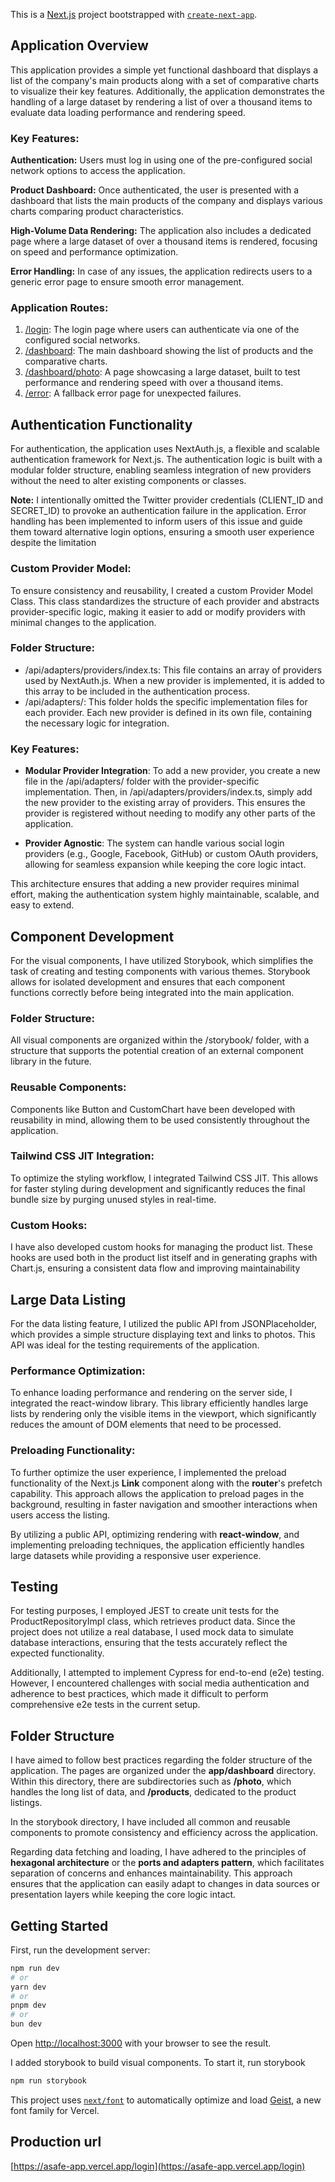This is a [Next.js](https://nextjs.org) project bootstrapped with [`create-next-app`](https://nextjs.org/docs/app/api-reference/cli/create-next-app).


## Application Overview

This application provides a simple yet functional dashboard that displays a list of the company's main products along with a set of comparative charts to visualize their key features. Additionally, the application demonstrates the handling of a large dataset by rendering a list of over a thousand items to evaluate data loading performance and rendering speed.

### Key Features:

**Authentication:** Users must log in using one of the pre-configured social network options to access the application.

**Product Dashboard:** Once authenticated, the user is presented with a dashboard that lists the main products of the company and displays various charts comparing product characteristics.

**High-Volume Data Rendering:** The application also includes a dedicated page where a large dataset of over a thousand items is rendered, focusing on speed and performance optimization.

**Error Handling:** In case of any issues, the application redirects users to a generic error page to ensure smooth error management.


### Application Routes:
1. [/login](https://asafe-app.vercel.app/login): The login page where users can authenticate via one of the configured social networks.
2. [/dashboard](https://asafe-app.vercel.app/dashboard): The main dashboard showing the list of products and the comparative charts.
3. [/dashboard/photo](https://asafe-app.vercel.app/dashboard/photo): A page showcasing a large dataset, built to test performance and rendering speed with over a thousand items.
4. [/error](https://asafe-app.vercel.app/error): A fallback error page for unexpected failures.


## Authentication Functionality

For authentication, the application uses NextAuth.js, a flexible and scalable authentication framework for Next.js. The authentication logic is built with a modular folder structure, enabling seamless integration of new providers without the need to alter existing components or classes.

**Note:** I intentionally omitted the Twitter provider credentials (CLIENT_ID and SECRET_ID) to provoke an authentication failure in the application. Error handling has been implemented to inform users of this issue and guide them toward alternative login options, ensuring a smooth user experience despite the limitation

### Custom Provider Model:

To ensure consistency and reusability, I created a custom Provider Model Class. This class standardizes the structure of each provider and abstracts provider-specific logic, making it easier to add or modify providers with minimal changes to the application.

### Folder Structure:

- /api/adapters/providers/index.ts: This file contains an array of providers used by NextAuth.js. When a new provider is implemented, it is added to this array to be included in the authentication process.
- /api/adapters/: This folder holds the specific implementation files for each provider. Each new provider is defined in its own file, containing the necessary logic for integration.

### Key Features:
- **Modular Provider Integration**: To add a new provider, you create a new file in the /api/adapters/ folder with the provider-specific implementation. Then, in /api/adapters/providers/index.ts, simply add the new provider to the existing array of providers. This ensures the provider is registered without needing to modify any other parts of the application.

- **Provider Agnostic**: The system can handle various social login providers (e.g., Google, Facebook, GitHub) or custom OAuth providers, allowing for seamless expansion while keeping the core logic intact.

This architecture ensures that adding a new provider requires minimal effort, making the authentication system highly maintainable, scalable, and easy to extend.

## Component Development
For the visual components, I have utilized Storybook, which simplifies the task of creating and testing components with various themes. Storybook allows for isolated development and ensures that each component functions correctly before being integrated into the main application.

### Folder Structure:
All visual components are organized within the /storybook/ folder, with a structure that supports the potential creation of an external component library in the future.
### Reusable Components:
Components like Button and CustomChart have been developed with reusability in mind, allowing them to be used consistently throughout the application.
### Tailwind CSS JIT Integration:
To optimize the styling workflow, I integrated Tailwind CSS JIT. This allows for faster styling during development and significantly reduces the final bundle size by purging unused styles in real-time.
### Custom Hooks:
I have also developed custom hooks for managing the product list. These hooks are used both in the product list itself and in generating graphs with Chart.js, ensuring a consistent data flow and improving maintainability


## Large Data Listing
For the data listing feature, I utilized the public API from JSONPlaceholder, which provides a simple structure displaying text and links to photos. This API was ideal for the testing requirements of the application.

### Performance Optimization:
To enhance loading performance and rendering on the server side, I integrated the react-window library. This library efficiently handles large lists by rendering only the visible items in the viewport, which significantly reduces the amount of DOM elements that need to be processed.

### Preloading Functionality:
To further optimize the user experience, I implemented the preload functionality of the Next.js **Link** component along with the **router**'s prefetch capability. This approach allows the application to preload pages in the background, resulting in faster navigation and smoother interactions when users access the listing.

By utilizing a public API, optimizing rendering with **react-window**, and implementing preloading techniques, the application efficiently handles large datasets while providing a responsive user experience.

## Testing
For testing purposes, I employed JEST to create unit tests for the ProductRepositoryImpl class, which retrieves product data. Since the project does not utilize a real database, I used mock data to simulate database interactions, ensuring that the tests accurately reflect the expected functionality.

Additionally, I attempted to implement Cypress for end-to-end (e2e) testing. However, I encountered challenges with social media authentication and adherence to best practices, which made it difficult to perform comprehensive e2e tests in the current setup.

## Folder Structure
I have aimed to follow best practices regarding the folder structure of the application. The pages are organized under the **app/dashboard** directory. Within this directory, there are subdirectories such as **/photo**, which handles the long list of data, and **/products**, dedicated to the product listings.

In the storybook directory, I have included all common and reusable components to promote consistency and efficiency across the application.

Regarding data fetching and loading, I have adhered to the principles of **hexagonal architecture** or the **ports and adapters pattern**, which facilitates separation of concerns and enhances maintainability. This approach ensures that the application can easily adapt to changes in data sources or presentation layers while keeping the core logic intact.


## Getting Started

First, run the development server:

```bash
npm run dev
# or
yarn dev
# or
pnpm dev
# or
bun dev
```

Open [http://localhost:3000](http://localhost:3000) with your browser to see the result.

I added storybook to build visual components. To start it, run storybook

```bash
npm run storybook
```


This project uses [`next/font`](https://nextjs.org/docs/app/building-your-application/optimizing/fonts) to automatically optimize and load [Geist](https://vercel.com/font), a new font family for Vercel.

## Production url
[https://asafe-app.vercel.app/login](https://asafe-app.vercel.app/login)


